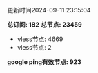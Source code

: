 更新时间2024-09-11 23:15:04

**总订阅: 182**
**总节点: 23459**
- vless节点: 4669
- vless节点: 2

**google ping有效节点: 923**
